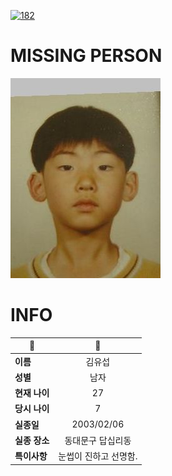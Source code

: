 [![182](https://img.shields.io/badge/%EC%8B%A4%EC%A2%85%EC%8B%A0%EA%B3%A0%EB%8A%94%20%EA%B5%AD%EB%B2%88%EC%97%86%EC%9D%B4-182-blue)](http://safe182.go.kr/index.do)

# MISSING PERSON

<img src="./missing_person.jpg">

# INFO

|🔑|💎|
|--|:--:|
|**이름**|김유섭|
|**성별**|남자|
|**현재 나이**|27|
|**당시 나이**|7|
|**실종일**|2003/02/06|
|**실종 장소**|동대문구 답십리동|
|**특이사항**|눈썹이 진하고 선명함.|
